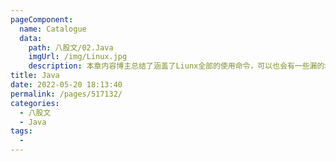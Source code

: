 ```yaml
---
pageComponent:
  name: Catalogue
  data:
    path: 八股文/02.Java
    imgUrl: /img/Linux.jpg
    description: 本章内容博主总结了涵盖了Liunx全部的使用命令，可以也会有一些漏的地方。但大部分命令都会涵盖滴！开卷
title: Java
date: 2022-05-20 18:13:40
permalink: /pages/517132/
categories:
  - 八股文
  - Java
tags:
  - 
---
```

